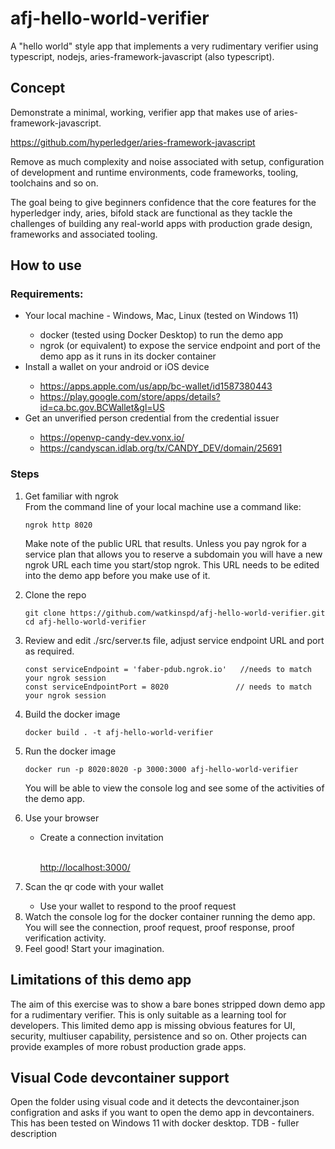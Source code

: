 # afj-hello-world-verifier
A "hello world" style app that implements a very rudimentary verifier using typescript, nodejs, aries-framework-javascript (also typescript).

## Concept
Demonstrate a minimal, working, verifier app that makes use of aries-framework-javascript.

<a href = "https://github.com/hyperledger/aries-framework-javascript" title="https://github.com/hyperledger/aries-framework-javascript">https://github.com/hyperledger/aries-framework-javascript</a>


Remove as much complexity and noise associated with setup, configuration of development and runtime environments, code frameworks, tooling, toolchains and so on.

The goal being to give beginners confidence that the core features for the hyperledger indy, aries, bifold stack are functional as they tackle the challenges of building any real-world apps with production grade design, frameworks and associated tooling.

## How to use

### Requirements:
<ul>
  <li> Your local machine - Windows, Mac, Linux (tested on Windows 11)</li>
   <ul>
    <li> docker (tested using Docker Desktop) to run the demo app</li>
    <li> ngrok (or equivalent) to expose the service endpoint and port of the demo app as it runs in its docker container</li>
   </ul>
  <li> Install a wallet on your android or iOS device</li>
   <ul>
    <li><a href = "https://apps.apple.com/us/app/bc-wallet/id1587380443" title="https://apps.apple.com/us/app/bc-wallet/id1587380443">https://apps.apple.com/us/app/bc-wallet/id1587380443</a></li>
    <li><a href = "https://play.google.com/store/apps/details?id=ca.bc.gov.BCWallet&gl=US" title="https://play.google.com/store/apps/details?id=ca.bc.gov.BCWallet&gl=US">https://play.google.com/store/apps/details?id=ca.bc.gov.BCWallet&gl=US</a></li>
   </ul>
  <li> Get an unverified person credential from the credential issuer</li>
   <ul>
   <li>
   <a href = "https://openvp-candy-dev.vonx.io/" title="https://openvp-candy-dev.vonx.io/">https://openvp-candy-dev.vonx.io/</a>
   </li>
    <li>
   <a href = "https://candyscan.idlab.org/tx/CANDY_DEV/domain/25691" title="https://candyscan.idlab.org/tx/CANDY_DEV/domain/25691">https://candyscan.idlab.org/tx/CANDY_DEV/domain/25691</a>
   </li>
   </ul>    
</ul>

### Steps
<ol>
<li> Get familiar with ngrok</li>
From the command line of your local machine use a command like:
<pre>
<code>ngrok http 8020</code>
</pre>
<p>Make note of the public URL that results. Unless you pay ngrok for a service plan that allows you to reserve a subdomain you will have a new ngrok URL each time you start/stop ngrok. This URL needs to be edited into the demo app before you make use of it.</p>
<li> Clone the repo</li>

<pre><code>git clone https://github.com/watkinspd/afj-hello-world-verifier.git
cd afj-hello-world-verifier
</code></pre>

<li> Review and edit ./src/server.ts file, adjust service endpoint URL and port as required.</li>
<pre>
<code>const serviceEndpoint = 'faber-pdub.ngrok.io'   //needs to match your ngrok session
const serviceEndpointPort = 8020               // needs to match your ngrok session</code>
</pre>
<li> Build the docker image</li>
<pre>
<code>docker build . -t afj-hello-world-verifier</code>
</pre>
<li> Run the docker image</li>
<pre>
<code>docker run -p 8020:8020 -p 3000:3000 afj-hello-world-verifier</code>
</pre>
<p>You will be able to view the console log and see some of the activities of the demo app.</p>
<li> Use your browser</li>
    <ul><li> Create a connection invitation</li>
   <p><br /><a href = "http://localhost:3000/" title="http://localhost:3000/">http://localhost:3000/</a>
   <br /></p>
    </li></ul>  
<li> Scan the qr code with your wallet</li>
<ul>
<li> Use your wallet to respond to the proof request</li>
</ul>
<li> Watch the console log for the docker container running the demo app. You will see the connection, proof request, proof response, proof verification activity.</li>
</ul>
<li> Feel good! Start your imagination.</li>
</ol>

## Limitations of this demo app

The aim of this exercise was to show a bare bones stripped down demo app for a rudimentary verifier. This is only suitable as a learning tool for developers. This limited demo app is missing obvious features for UI, security, multiuser capability, persistence and so on. Other projects can provide examples of more robust production grade apps.

## Visual Code devcontainer support

Open the folder using visual code and it detects the devcontainer.json configration and asks if you want to open the demo app in devcontainers.
This has been tested on Windows 11 with docker desktop.
TDB - fuller description
